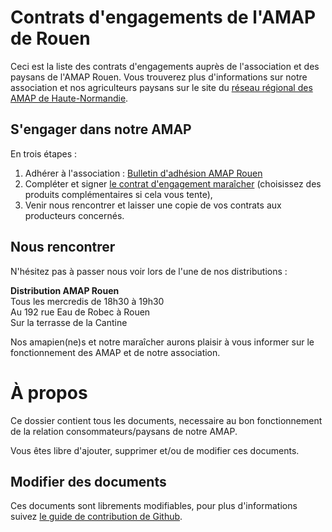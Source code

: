 # Contrats d'engagements de l'AMAP de Rouen

Ceci est la liste des contrats d'engagements auprès de l'association et des paysans de l'AMAP Rouen. Vous trouverez plus d'informations sur notre association et nos agriculteurs paysans sur le site du [réseau régional des AMAP de Haute-Normandie](http://reseau-amap-hn.com/amap/amap-de-rouen).

## S'engager dans notre AMAP
En trois étapes :

 1. Adhérer à l'association : [Bulletin d'adhésion AMAP Rouen](bulletin-adhesion-amap-rouen)
 2. Compléter et signer [le contrat d'engagement maraîcher](/contrat-legumes-amap-rouen) (choisissez des produits complémentaires si cela vous tente),
 3. Venir nous rencontrer et laisser une copie de vos contrats aux producteurs concernés.

##  Nous rencontrer
N'hésitez pas à passer nous voir lors de l'une de nos distributions :

**Distribution AMAP Rouen**  
Tous les mercredis de 18h30 à 19h30  
Au 192 rue Eau de Robec à Rouen  
Sur la terrasse de la Cantine

Nos amapien(ne)s et notre maraîcher aurons plaisir à vous informer sur le fonctionnement des AMAP et de notre association.

# À propos
Ce dossier contient tous les documents, necessaire au bon fonctionnement de la relation consommateurs/paysans de notre AMAP.

Vous êtes libre d'ajouter, supprimer et/ou de modifier ces documents.

## Modifier des documents
Ces documents sont librements modifiables, pour plus d'informations suivez [le guide de contribution de Github](https://guides.github.com/activities/contributing-to-open-source/).
